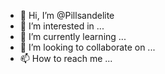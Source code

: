 - 👋 Hi, I’m @Pillsandelite
- 👀 I’m interested in ...
- 🌱 I’m currently learning ...
- 💞️ I’m looking to collaborate on ...
- 📫 How to reach me ...

<!---
Pillsandelite/Pillsandelite is a ✨ content developer ✨ repository because its `README.md` (this file) appears on your GitHub profile.
You can click the Preview link to take a look at your changes.
--->

